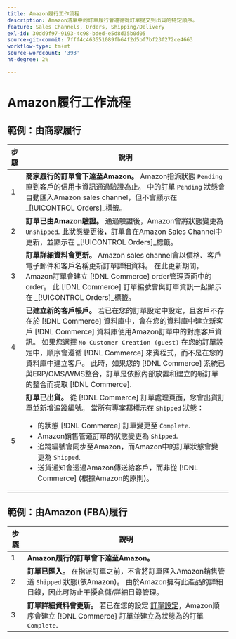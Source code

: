 ```yaml
---
title: Amazon履行工作流程
description: Amazon清單中的訂單履行會遵循從訂單提交到出貨的特定順序。
feature: Sales Channels, Orders, Shipping/Delivery
exl-id: 30dd9f97-9193-4c98-bded-e5d8d35b0d05
source-git-commit: 7fff4c463551089fb64f2d5bf7bf23f272ce4663
workflow-type: tm+mt
source-wordcount: '393'
ht-degree: 2%

---
```


# Amazon履行工作流程

## 範例：由商家履行

| 步驟 | 說明 |
|------|----------------------------------------------------------------------------------------------------------------------------------------------------------------------------------------------------------------------------------------------------------------------------------------------------------------------------------------------------------------------------------------------------------------------------------------------------------------------------------------------------------------------------------------------------------------------------------------------------------------------------------------------|
| 1 | **商家履行的訂單會下達至Amazon。** Amazon指派狀態 `Pending` 直到客戶的信用卡資訊通過驗證為止。 中的訂單 `Pending` 狀態會自動匯入Amazon sales channel，但不會顯示在 _[!UICONTROL Orders]_標籤。 |
| 2 | **訂單已由Amazon驗證。** 通過驗證後，Amazon會將狀態變更為 `Unshipped`. 此狀態變更後，訂單會在Amazon Sales Channel中更新，並顯示在 _[!UICONTROL Orders]_標籤。 |
| 3 | **訂單詳細資料會更新。** Amazon sales channel會以價格、客戶電子郵件和客戶名稱更新訂單詳細資料。 在此更新期間，Amazon訂單會建立 [!DNL Commerce] order管理頁面中的order。 此 [!DNL Commerce] 訂單編號會與訂單資訊一起顯示在 _[!UICONTROL Orders]_標籤。 |
| 4 | **已建立新的客戶帳戶。** 若已在您的訂單設定中設定，且客戶不存在於 [!DNL Commerce] 資料庫中，會在您的資料庫中建立新客戶 [!DNL Commerce] 資料庫使用Amazon訂單中的對應客戶資訊。 如果您選擇 `No Customer Creation (guest)` 在您的訂單設定中，順序會遵循 [!DNL Commerce] 來賓程式，而不是在您的資料庫中建立客戶。 此時，如果您的 [!DNL Commerce] 系統已與ERP/OMS/WMS整合，訂單是依照內部放置和建立的新訂單的整合而提取 [!DNL Commerce]. |
| 5 | **訂單已出貨。** 從 [!DNL Commerce] 訂單處理頁面，您會出貨訂單並新增追蹤編號。 當所有專案都標示在 `Shipped` 狀態：<ul><li>的狀態 [!DNL Commerce] 訂單變更至 `Complete`.</li><li>Amazon銷售管道訂單的狀態變更為 `Shipped`.</li><li>追蹤編號會同步至Amazon，而Amazon中的訂單狀態會變更為 `Shipped`.</li><li>送貨通知會透過Amazon傳送給客戶，而非從 [!DNL Commerce] (根據Amazon的原則)。 |

## 範例：由Amazon (FBA)履行

| 步驟 | 說明 |
|------|----------------------------------------------------------------------------------------------------------------------------------------------------------------------------------------------------------------------------------------------------------------|
| 1 | **Amazon履行的訂單會下達至Amazon。** |
| 2 | **訂單已匯入。** 在指派訂單之前，不會將訂單匯入Amazon銷售管道 `Shipped` 狀態(依Amazon)。 由於Amazon擁有此產品的詳細目錄，因此可防止干擾倉儲/詳細目錄管理。 |
| 3 | **訂單詳細資料會更新。** 若已在您的設定 [訂單設定](./order-settings.md)，Amazon順序會建立 [!DNL Commerce] 訂單並建立為狀態為的訂單 `Complete`. |
